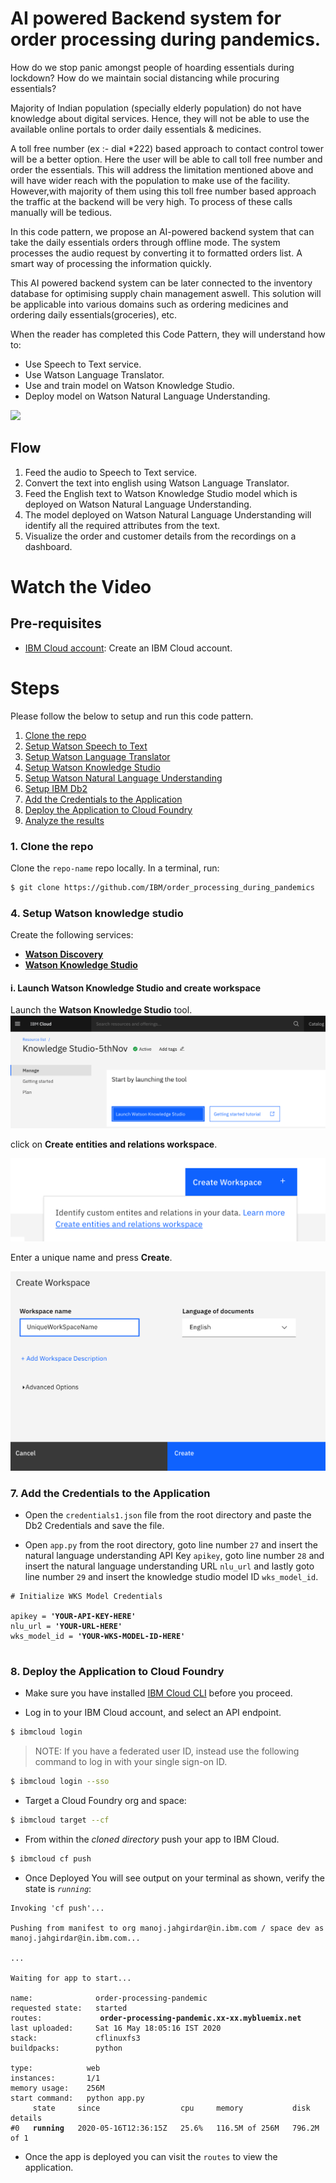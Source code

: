 # AI powered Backend system for order processing during pandemics.

How do we stop panic amongst people of hoarding essentials during lockdown? How do we maintain social distancing while procuring essentials?

Majority of Indian population (specially elderly population) do not have knowledge about digital services. Hence, they will not be able to use the available online portals to order daily essentials & medicines.

A toll free number (ex :- dial *222) based approach to contact control tower will be a better option. Here the user will be able to call toll free number and order the essentials. This will address the limitation mentioned above and will have wider reach with the population to make use of the facility. However,with majority of them using this toll free number based approach the traffic at the backend will be very high. To process of these calls manually will be tedious.

In this code pattern, we propose an AI-powered backend system that can take the daily essentials orders through offline mode. The system processes the audio request by converting it to formatted orders list. A smart way of processing the information quickly.

This AI powered backend system can be later connected to the inventory database for optimising supply chain management aswell. This solution will be applicable into various domains such as ordering medicines and ordering daily essentials(groceries), etc.

When the reader has completed this Code Pattern, they will understand how to:

* Use Speech to Text service.
* Use Watson Language Translator.
* Use and train model on Watson Knowledge Studio.
* Deploy model on Watson Natural Language Understanding.

<!--add an image in this path-->
![](doc/source/images/Architecture.png)

<!--Optionally, add flow steps based on the architecture diagram-->
## Flow

1. Feed the audio to Speech to Text service.
2. Convert the text into english using Watson Language Translator.
3. Feed the English text to Watson Knowledge Studio model which is deployed on Watson Natural Language Understanding.
4. The model deployed on Watson Natural Language Understanding will identify all the required attributes from the text.
5. Visualize the order and customer details from the recordings on a dashboard.

<!--Optionally, update this section when the video is created-->
# Watch the Video

<!--[![](http://img.youtube.com/vi/aA8wTWbmqSU/0.jpg)](https://youtu.be/aA8wTWbmqSU)]-->

## Pre-requisites

* [IBM Cloud account](https://www.ibm.com/cloud/): Create an IBM Cloud account.

# Steps

Please follow the below to setup and run this code pattern.

1. [Clone the repo](#1-clone-the-repo)
2. [Setup Watson Speech to Text ](#2-setup-watson-speech-to-text)
3. [Setup Watson Language Translator](#3-setup-watson-language-translator)
4. [Setup Watson Knowledge Studio](#4-setup-watson-knowledge-studio)
5. [Setup Watson Natural Language Understanding](#5-setup-watson-natural-language-understanding)
6. [Setup IBM Db2](#6-setup-ibm-db2)
7. [Add the Credentials to the Application](#7-add-the-credentials-to-the-application)
8. [Deploy the Application to Cloud Foundry](#8-deploy-the-application-to-cloud-foundry)
9. [Analyze the results](#9-analyze-the-results)

### 1. Clone the repo

Clone the `repo-name` repo locally. In a terminal, run:

```bash
$ git clone https://github.com/IBM/order_processing_during_pandemics
```

### 4. Setup Watson knowledge studio

Create the following services:

* [**Watson Discovery**](https://cloud.ibm.com/catalog/services/discovery)
* [**Watson Knowledge Studio**](https://cloud.ibm.com/catalog/services/knowledge-studio)

#### i. Launch Watson Knowledge Studio and create workspace

Launch the **Watson Knowledge Studio** tool.
![Launch_WKS](docs/img/Launch_WKS.png)

click on **Create entities and relations workspace**.

![create_wks_workspace](docs/img/CreateWorkSpace1.png)

Enter a unique name and press **Create**.

![create_wks_workspace](docs/img/CreateWorkSpace.png)



### 7. Add the Credentials to the Application

- Open the `credentials1.json` file from the root directory and paste the Db2 Credentials and save the file.

- Open `app.py` from the root directory, goto line number `27` and insert the natural language understanding API Key `apikey`, goto line number `28` and insert the natural language understanding URL `nlu_url` and lastly goto line number `29` and insert the knowledge studio model ID `wks_model_id`. 

<pre><code># Initialize WKS Model Credentials

apikey = <b>'YOUR-API-KEY-HERE'</b>
nlu_url = <b>'YOUR-URL-HERE'</b>
wks_model_id = <b>'YOUR-WKS-MODEL-ID-HERE'</b>

</code></pre>

### 8. Deploy the Application to Cloud Foundry

* Make sure you have installed [IBM Cloud CLI](https://cloud.ibm.com/docs/cli?topic=cloud-cli-getting-started&locale=en-US) before you proceed.

* Log in to your IBM Cloud account, and select an API endpoint.
```bash
$ ibmcloud login
```

>NOTE: If you have a federated user ID, instead use the following command to log in with your single sign-on ID.
```bash
$ ibmcloud login --sso
```

* Target a Cloud Foundry org and space:
```bash
$ ibmcloud target --cf
```

* From within the _cloned directory_ push your app to IBM Cloud.
```bash
$ ibmcloud cf push
```

* Once Deployed You will see output on your terminal as shown, verify the state is _`running`_:

<pre><code>Invoking 'cf push'...

Pushing from manifest to org manoj.jahgirdar@in.ibm.com / space dev as manoj.jahgirdar@in.ibm.com...

...

Waiting for app to start...

name:              order-processing-pandemic
requested state:   started
routes:            <b> order-processing-pandemic.xx-xx.mybluemix.net </b>
last uploaded:     Sat 16 May 18:05:16 IST 2020
stack:             cflinuxfs3
buildpacks:        python

type:            web
instances:       1/1
memory usage:    256M
start command:   python app.py
     state     since                  cpu     memory           disk           details
#0   <b>running</b>   2020-05-16T12:36:15Z   25.6%   116.5M of 256M   796.2M of 1
</code></pre>

* Once the app is deployed you can visit the `routes` to view the application.

